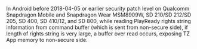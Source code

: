 In Android before 2018-04-05 or earlier security patch level on Qualcomm Snapdragon Mobile and Snapdragon Wear MSM8909W, SD 210/SD 212/SD 205, SD 400, SD 410/12, and SD 800, while reading PlayReady rights string information from command buffer (which is sent from non-secure side), if length of rights string is very large, a buffer over read occurs, exposing TZ App memory to non-secure side.